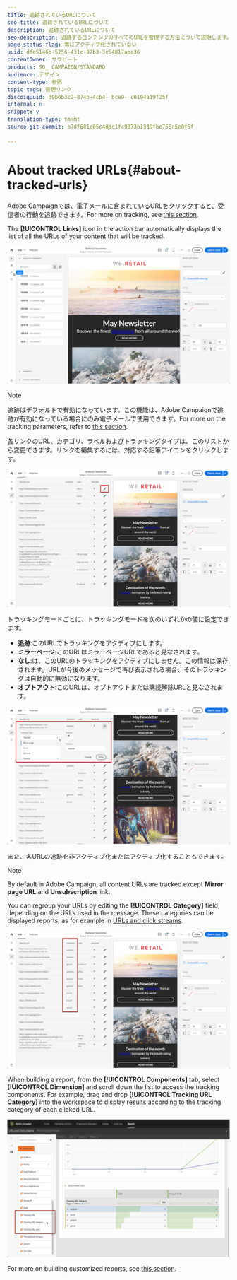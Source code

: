 ```yaml
---
title: 追跡されているURLについて
seo-title: 追跡されているURLについて
description: 追跡されているURLについて
seo-description: 追跡するコンテンツのすべてのURLを管理する方法について説明します。
page-status-flag: 常にアクティブ化されていない
uuid: dfe5146b-5256-431c-87b3-3c54817aba36
contentOwner: サウビート
products: SG_ CAMPAIGN/STANDARD
audience: デザイン
content-type: 参照
topic-tags: 管理リンク
discoiquuid: d9b0b3c2-874b-4cb4- bce9- c0194a19f25f
internal: n
snippet: y
translation-type: tm+mt
source-git-commit: b7df681c05c48dc1fc9873b1339fbc756e5e0f5f

---
```



# About tracked URLs{#about-tracked-urls}

Adobe Campaignでは、電子メールに含まれているURLをクリックすると、受信者の行動を追跡できます。For more on tracking, see [this section](../../sending/using/tracking-messages.md#about-tracking).

The **[!UICONTROL Links]** icon in the action bar automatically displays the list of all the URLs of your content that will be tracked.

![](assets/des_links.png)

>[!NOTE]
>
>追跡はデフォルトで有効になっています。この機能は、Adobe Campaignで追跡が有効になっている場合にのみ電子メールで使用できます。For more on the tracking parameters, refer to [this section](../../administration/using/configuring-email-channel.md#tracking-parameters).

各リンクのURL、カテゴリ、ラベルおよびトラッキングタイプは、このリストから変更できます。リンクを編集するには、対応する鉛筆アイコンをクリックします。

![](assets/des_links_tracking.png)

トラッキングモードごとに、トラッキングモードを次のいずれかの値に設定できます。

* **追跡**:このURLでトラッキングをアクティブにします。
* **ミラーページ**:このURLはミラーページURLであると見なされます。
* **なし**:は、このURLのトラッキングをアクティブにしません。この情報は保存されます。URLが今後のメッセージで再び表示される場合、そのトラッキングは自動的に無効になります。
* **オプトアウト**:このURLは、オプトアウトまたは購読解除URLと見なされます。

![](assets/des_link_tracking_type.png)

また、各URLの追跡を非アクティブ化またはアクティブ化することもできます。

>[!NOTE]
>
>By default in Adobe Campaign, all content URLs are tracked except **Mirror page URL** and **Unsubscription** link.

You can regroup your URLs by editing the **[!UICONTROL Category]** field, depending on the URLs used in the message. These categories can be displayed reports, as for example in [URLs and click streams](../../reporting/using/urls-and-click-streams.md).

![](assets/des_link_tracking_category.png)

When building a report, from the **[!UICONTROL Components]** tab, select **[!UICONTROL Dimension]** and scroll down the list to access the tracking components. For example, drag and drop **[!UICONTROL Tracking URL Category]** into the workspace to display results according to the tracking category of each clicked URL.

![](assets/des_link_tracking_report.png)

For more on building customized reports, see [this section](../../reporting/using/about-dynamic-reports.md).
